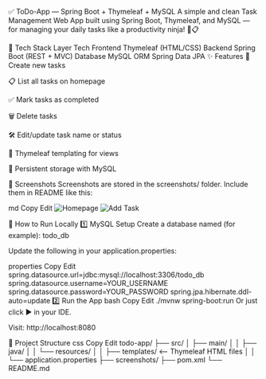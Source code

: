 ✅ ToDo-App — Spring Boot + Thymeleaf + MySQL
A simple and clean Task Management Web App built using
Spring Boot, Thymeleaf, and MySQL — for managing your daily tasks like a productivity ninja! 🥷📋

🧰 Tech Stack
Layer	Tech
Frontend	Thymeleaf (HTML/CSS)
Backend	Spring Boot (REST + MVC)
Database	MySQL
ORM	Spring Data JPA
✨ Features
📝 Create new tasks

📋 List all tasks on homepage

✅ Mark tasks as completed

🗑️ Delete tasks

🛠️ Edit/update task name or status

🎨 Thymeleaf templating for views

💾 Persistent storage with MySQL

📸 Screenshots
Screenshots are stored in the screenshots/ folder.
Include them in README like this:

md
Copy
Edit
![Homepage](screenshots/homepage.png)
![Add Task](screenshots/add-task.png)

🧪 How to Run Locally
1️⃣ MySQL Setup
Create a database named (for example): todo_db

Update the following in your application.properties:

properties
Copy
Edit
spring.datasource.url=jdbc:mysql://localhost:3306/todo_db
spring.datasource.username=YOUR_USERNAME
spring.datasource.password=YOUR_PASSWORD
spring.jpa.hibernate.ddl-auto=update
2️⃣ Run the App
bash
Copy
Edit
./mvnw spring-boot:run
Or just click ▶️ in your IDE.

Visit: http://localhost:8080

📁 Project Structure
css
Copy
Edit
todo-app/
├── src/
│   ├── main/
│   │   ├── java/
│   │   └── resources/
│   │       ├── templates/   <-- Thymeleaf HTML files
│   │       └── application.properties
├── screenshots/
├── pom.xml
└── README.md
